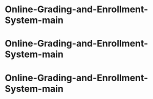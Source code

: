 # Online-Grading-and-Enrollment-System-main
# Online-Grading-and-Enrollment-System-main
# Online-Grading-and-Enrollment-System-main
